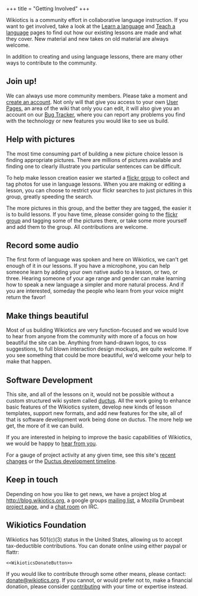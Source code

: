 +++
title = "Getting Involved"
+++

Wikiotics is a community effort in collaborative language instruction.
If you want to get involved, take a look at the [Learn a
language](/en/Take_a_lesson) and [Teach a language](/en/Make_a_lesson)
pages to find out how our existing lessons are made and what they cover.
New material and new takes on old material are always welcome.

In addition to creating and using language lessons, there are many other
ways to contribute to the community.

## Join up\!

We can always use more community members. Please take a moment and
[create an account](/special/create_account). Not only will that give
you access to your own [User Pages](/en/User_Pages), an area of the wiki
that only you can edit, it will also give you an account on our [Bug
Tracker](http://code.ductus.us/), where you can report any problems you
find with the technology or new features you would like to see us build.

## Help with pictures

The most time consuming part of building a new picture choice lesson is
finding appropriate pictures. There are millions of pictures available
and finding one to clearly illustrate you particular sentences can be
difficult.

To help make lesson creation easier we started a [flickr
group](http://www.flickr.com/groups/wikiotics/) to collect and tag
photos for use in language lessons. When you are making or editing a
lesson, you can choose to restrict your flickr searches to just pictures
in this group, greatly speeding the search.

The more pictures in this group, and the better they are tagged, the
easier it is to build lessons. If you have time, please consider going
to the [flickr group](http://www.flickr.com/groups/wikiotics/) and
tagging some of the pictures there, or take some more yourself and add
them to the group. All contributions are welcome.

## Record some audio

The first form of language was spoken and here on Wikiotics, we can't
get enough of it in our lessons. If you have a microphone, you can help
someone learn by adding your own native audio to a lesson, or two, or
three. Hearing someone of your age range and gender can make learning
how to speak a new language a simpler and more natural process. And if
you are interested, someday the people who learn from your voice might
return the favor\!

## Make things beautiful

Most of us building Wikiotics are very function-focused and we would
love to hear from anyone from the community with more of a focus on how
beautiful the site can be. Anything from hand-drawn logos, to css
suggestions, to full blown interaction design mockups, are quite
welcome. If you see something that could be more beautiful, we'd welcome
your help to make that happen.

## Software Development

This site, and all of the lessons on it, would not be possible without a
custom structured wiki system called [ductus](http://ductus.us/). All
the work going to enhance basic features of the Wikiotics system,
develop new kinds of lesson templates, support new formats, and add new
features for the site, all of that is software development work being
done on ductus. The more help we get, the more of it we can build.

If you are interested in helping to improve the basic capabilities of
Wikiotics, we would be happy to [hear from you](/en/contact).

For a gauge of project activity at any given time, see this site's
[recent changes](/special/recent_changes) or the [Ductus development
timeline](http://code.ductus.us/timeline).

## Keep in touch

Depending on how you like to get news, we have a project blog at
<http://blog.wikiotics.org>, a google groups [mailing
list](http://groups.google.com/group/wikiotics), a Mozilla Drumbeat
[project
page](https://www.drumbeat.org/en-US/projects/wikiotics-tools-and-materials-for-collaborative-la/),
and a [chat room](http://webchat.freenode.net/?channels=wikiotics) on
IRC.

## Wikiotics Foundation

Wikiotics has 501(c)(3) status in the United States, allowing us to
accept tax-deductible contributions. You can donate online using either
paypal or flattr:

`<<WikioticsDonateButton>>`

If you would like to contribute through some other means, please
contact: donate@wikiotics.org. If you cannot, or would prefer not to,
make a financial donation, please consider
[contributing](/en/Contribute) with your time or expertise instead.
